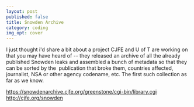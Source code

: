 ```yaml
---
layout: post
published: false
title: Snowden Archive
category: coding
img_opt: cover
---
```


I just thought i'd share a bit about a project CJFE and U of T are working on that you may have heard of -- they released an archive of all the already published Snowden leaks and assembled a bunch of metadata so that they can be sorted by the  publication that broke them, countries affected, journalist, NSA or other agency codename, etc. The first such collection as far as we know.

https://snowdenarchive.cjfe.org/greenstone/cgi-bin/library.cgi
http://cjfe.org/snowden